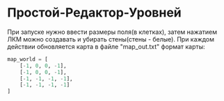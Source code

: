 # Простой-Редактор-Уровней

При запуске нужно ввести размеры поля(в клетках), затем нажатием ЛКМ можно создавать и убирать стены(стены - белые). При каждом действии обновляется карта в файле "map_out.txt" формат карты:
```py
map_world = [
    [-1, 0, 0, -1],
    [-1, 0, 0, -1],
    [-1, -1, -1, -1],
    [-1, -1, -1, -1]
]
```
